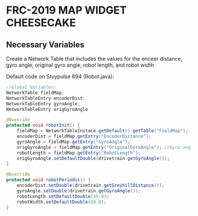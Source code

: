 # FRC-2019 MAP WIDGET CHEESECAKE

## Necessary Variables

Create a Network Table that includes the values for the enceer distance, gyro angle, original gyro angle, robot length, and robot width

Default code on Stuypulse 694 (Robot.java):

```java
//Global Variables
NetworkTable fieldMap;
NetworkTableEntry encoderDist;
NetworkTableEntry gyroAngle;
NetworkTableEntry origGyroAngle

@Override
protected void robotInit() {
    fieldMap = NetworkTableInstace.getDefault().getTable("FieldMap");
    encoderDist = fieldMap.getEntry("EncoderDistance");
    gyroAngle = fieldMap.getEntry("GyroAngle");
    origGyroAngle = fieldMap.getEntry("OriginalGyroAngle"); //Gyro angle at the start of match
    robotLength = fieldMap.getEntry("RobotLength");
    origGyroAngle.setDefaultDouble(drivetrain.getGyroAngle());
}

@Override
protected void robotPeriodic() {
    encoderDist.setDouble(drivetrain.getGreyhillDistance());
    gyroAngle.setDouble(drivetrain.getGyroAngle());
    robotLength.setDefaultDouble(35.0);
    robotWidth.setDefaultDouble(24.0);
}
